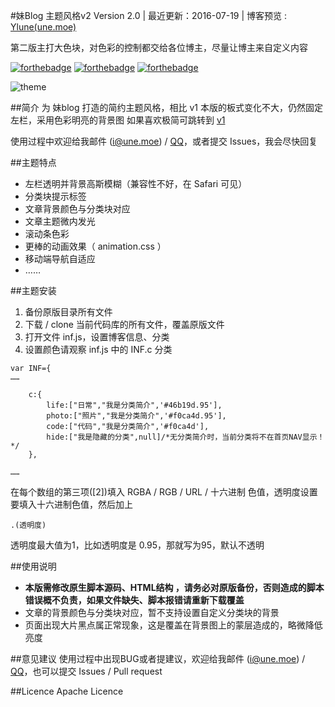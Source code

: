 #妹Blog 主题风格v2
Version 2.0 | 最近更新：2016-07-19 | 博客预览 : [Ylune(une.moe)](http://une.moe)

第二版主打大色块，对色彩的控制都交给各位博主，尽量让博主来自定义内容

[![forthebadge](http://forthebadge.com/images/badges/uses-css.svg)](http://une.une)
[![forthebadge](http://forthebadge.com/images/badges/uses-js.svg)](http://une.une)
[![forthebadge](http://forthebadge.com/images/badges/uses-html.svg)](http://une.une)

![theme](http://ww2.sinaimg.cn/mw1024/a15b4afegw1f5ybfrcd3hj21iq0qu7s2)

##简介
为 妹blog 打造的简约主题风格，相比 v1 本版的板式变化不大，仍然固定左栏，采用色彩明亮的背景图
如果喜欢极简可跳转到 [v1](https://github.com/Ylune/imouto-theme)

使用过程中欢迎给我邮件 (i@une.moe) / [QQ](tencent://Message/?uin=461921013)，或者提交 Issues，我会尽快回复

##主题特点
* 左栏透明并背景高斯模糊（兼容性不好，在 Safari 可见）
* 分类块提示标签
* 文章背景颜色与分类块对应
* 文章主题微内发光
* 滚动条色彩
* 更棒的动画效果（ animation.css ）
* 移动端导航自适应
* ……


##主题安装
1. 备份原版目录所有文件
2. 下载 / clone 当前代码库的所有文件，覆盖原版文件
3. 打开文件 inf.js，设置博客信息、分类
4. 设置颜色请观察 inf.js 中的 INF.c 分类
```
var INF={
……

	c:{
		life:["日常","我是分类简介",'#46b19d.95'],
		photo:["照片","我是分类简介",'#f0ca4d.95'],
		code:["代码","我是分类简介",'#f0ca4d'],
		hide:["我是隐藏的分类",null]/*无分类简介时，当前分类将不在首页NAV显示！*/
	},

……

```
在每个数组的第三项([2])填入 RGBA / RGB / URL / 十六进制 色值，透明度设置要填入十六进制色值，然后加上
```
.(透明度)
```
透明度最大值为1，比如透明度是 0.95，那就写为95，默认不透明

##使用说明

* **本版需修改原生脚本源码、HTML结构 ，请务必对原版备份，否则造成的脚本错误概不负责，如果文件缺失、脚本报错请重新下载覆盖**
* 文章的背景颜色与分类块对应，暂不支持设置自定义分类块的背景
* 页面出现大片黑点属正常现象，这是覆盖在背景图上的蒙层造成的，略微降低亮度


##意见建议
使用过程中出现BUG或者提建议，欢迎给我邮件 (i@une.moe) / [QQ](tencent://Message/?uin=461921013)，也可以提交 Issues / Pull request

##Licence
Apache Licence